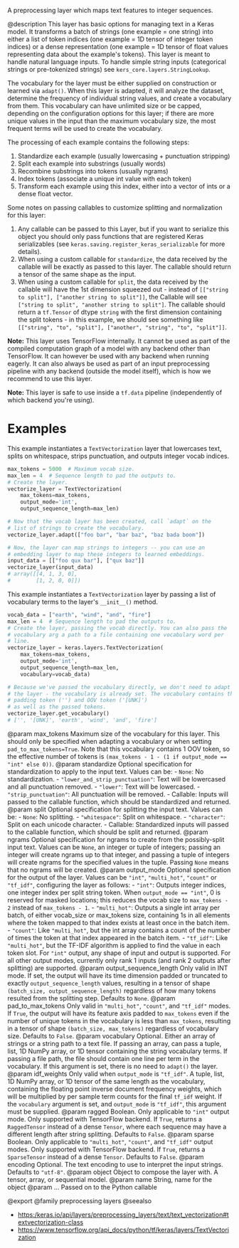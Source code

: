 A preprocessing layer which maps text features to integer sequences.

@description
This layer has basic options for managing text in a Keras model. It
transforms a batch of strings (one example = one string) into either a list
of token indices (one example = 1D tensor of integer token indices) or a
dense representation (one example = 1D tensor of float values representing
data about the example's tokens). This layer is meant to handle natural
language inputs. To handle simple string inputs (categorical strings or
pre-tokenized strings) see `kers_core.layers.StringLookup`.

The vocabulary for the layer must be either supplied on construction or
learned via `adapt()`. When this layer is adapted, it will analyze the
dataset, determine the frequency of individual string values, and create a
vocabulary from them. This vocabulary can have unlimited size or be capped,
depending on the configuration options for this layer; if there are more
unique values in the input than the maximum vocabulary size, the most
frequent terms will be used to create the vocabulary.

The processing of each example contains the following steps:

1. Standardize each example (usually lowercasing + punctuation stripping)
2. Split each example into substrings (usually words)
3. Recombine substrings into tokens (usually ngrams)
4. Index tokens (associate a unique int value with each token)
5. Transform each example using this index, either into a vector of ints or
   a dense float vector.

Some notes on passing callables to customize splitting and normalization for
this layer:

1. Any callable can be passed to this Layer, but if you want to serialize
   this object you should only pass functions that are registered Keras
   serializables (see `keras.saving.register_keras_serializable`
   for more details).
2. When using a custom callable for `standardize`, the data received
   by the callable will be exactly as passed to this layer. The callable
   should return a tensor of the same shape as the input.
3. When using a custom callable for `split`, the data received by the
   callable will have the 1st dimension squeezed out - instead of
   `[["string to split"], ["another string to split"]]`, the Callable will
   see `["string to split", "another string to split"]`.
   The callable should return a `tf.Tensor` of dtype `string`
   with the first dimension containing the split tokens -
   in this example, we should see something like `[["string", "to",
   "split"], ["another", "string", "to", "split"]]`.

**Note:** This layer uses TensorFlow internally. It cannot
be used as part of the compiled computation graph of a model with
any backend other than TensorFlow.
It can however be used with any backend when running eagerly.
It can also always be used as part of an input preprocessing pipeline
with any backend (outside the model itself), which is how we recommend
to use this layer.

**Note:** This layer is safe to use inside a `tf.data` pipeline
(independently of which backend you're using).

# Examples
This example instantiates a `TextVectorization` layer that lowercases text,
splits on whitespace, strips punctuation, and outputs integer vocab indices.

```python
max_tokens = 5000  # Maximum vocab size.
max_len = 4  # Sequence length to pad the outputs to.
# Create the layer.
vectorize_layer = TextVectorization(
    max_tokens=max_tokens,
    output_mode='int',
    output_sequence_length=max_len)
```

```python
# Now that the vocab layer has been created, call `adapt` on the
# list of strings to create the vocabulary.
vectorize_layer.adapt(["foo bar", "bar baz", "baz bada boom"])
```

```python
# Now, the layer can map strings to integers -- you can use an
# embedding layer to map these integers to learned embeddings.
input_data = [["foo qux bar"], ["qux baz"]]
vectorize_layer(input_data)
# array([[4, 1, 3, 0],
#        [1, 2, 0, 0]])
```

This example instantiates a `TextVectorization` layer by passing a list
of vocabulary terms to the layer's `__init__()` method.

```python
vocab_data = ["earth", "wind", "and", "fire"]
max_len = 4  # Sequence length to pad the outputs to.
# Create the layer, passing the vocab directly. You can also pass the
# vocabulary arg a path to a file containing one vocabulary word per
# line.
vectorize_layer = keras.layers.TextVectorization(
    max_tokens=max_tokens,
    output_mode='int',
    output_sequence_length=max_len,
    vocabulary=vocab_data)
```

```python
# Because we've passed the vocabulary directly, we don't need to adapt
# the layer - the vocabulary is already set. The vocabulary contains the
# padding token ('') and OOV token ('[UNK]')
# as well as the passed tokens.
vectorize_layer.get_vocabulary()
# ['', '[UNK]', 'earth', 'wind', 'and', 'fire']
```

@param max_tokens Maximum size of the vocabulary for this layer. This should
    only be specified when adapting a vocabulary or when setting
    `pad_to_max_tokens=True`. Note that this vocabulary
    contains 1 OOV token, so the effective number of tokens is
    `(max_tokens - 1 - (1 if output_mode == "int" else 0))`.
@param standardize Optional specification for standardization to apply to the
    input text. Values can be:
    - `None`: No standardization.
    - `"lower_and_strip_punctuation"`: Text will be lowercased and all
        punctuation removed.
    - `"lower"`: Text will be lowercased.
    - `"strip_punctuation"`: All punctuation will be removed.
    - Callable: Inputs will passed to the callable function,
        which should be standardized and returned.
@param split Optional specification for splitting the input text.
    Values can be:
    - `None`: No splitting.
    - `"whitespace"`: Split on whitespace.
    - `"character"`: Split on each unicode character.
    - Callable: Standardized inputs will passed to the callable
        function, which should be split and returned.
@param ngrams Optional specification for ngrams to create from the
    possibly-split input text. Values can be `None`, an integer
    or tuple of integers; passing an integer will create ngrams
    up to that integer, and passing a tuple of integers will
    create ngrams for the specified values in the tuple.
    Passing `None` means that no ngrams will be created.
@param output_mode Optional specification for the output of the layer.
    Values can be `"int"`, `"multi_hot"`, `"count"` or `"tf_idf"`,
    configuring the layer as follows:
    - `"int"`: Outputs integer indices, one integer index per split
        string token. When `output_mode == "int"`,
        0 is reserved for masked locations;
        this reduces the vocab size to `max_tokens - 2`
        instead of `max_tokens - 1`.
    - `"multi_hot"`: Outputs a single int array per batch, of either
        vocab_size or max_tokens size, containing 1s in all elements
        where the token mapped to that index exists at least
        once in the batch item.
    - `"count"`: Like `"multi_hot"`, but the int array contains
        a count of the number of times the token at that index
        appeared in the batch item.
    - `"tf_idf"`: Like `"multi_hot"`, but the TF-IDF algorithm
        is applied to find the value in each token slot.
    For `"int"` output, any shape of input and output is supported.
    For all other output modes, currently only rank 1 inputs
    (and rank 2 outputs after splitting) are supported.
@param output_sequence_length Only valid in INT mode. If set, the output will
    have its time dimension padded or truncated to exactly
    `output_sequence_length` values, resulting in a tensor of shape
    `(batch_size, output_sequence_length)` regardless of how many tokens
    resulted from the splitting step. Defaults to `None`.
@param pad_to_max_tokens Only valid in  `"multi_hot"`, `"count"`,
    and `"tf_idf"` modes. If `True`, the output will have
    its feature axis padded to `max_tokens` even if the number
    of unique tokens in the vocabulary is less than `max_tokens`,
    resulting in a tensor of shape `(batch_size, max_tokens)`
    regardless of vocabulary size. Defaults to `False`.
@param vocabulary Optional. Either an array of strings or a string path to a
    text file. If passing an array, can pass a tuple, list,
    1D NumPy array, or 1D tensor containing the string vocabulary terms.
    If passing a file path, the file should contain one line per term
    in the vocabulary. If this argument is set,
    there is no need to `adapt()` the layer.
@param idf_weights Only valid when `output_mode` is `"tf_idf"`. A tuple, list,
    1D NumPy array, or 1D tensor of the same length as the vocabulary,
    containing the floating point inverse document frequency weights,
    which will be multiplied by per sample term counts for
    the final `tf_idf` weight. If the `vocabulary` argument is set,
    and `output_mode` is `"tf_idf"`, this argument must be supplied.
@param ragged Boolean. Only applicable to `"int"` output mode.
    Only supported with TensorFlow backend.
    If `True`, returns a `RaggedTensor` instead of a dense `Tensor`,
    where each sequence may have a different length
    after string splitting. Defaults to `False`.
@param sparse Boolean. Only applicable to `"multi_hot"`, `"count"`, and
    `"tf_idf"` output modes. Only supported with TensorFlow
    backend. If `True`, returns a `SparseTensor`
    instead of a dense `Tensor`. Defaults to `False`.
@param encoding Optional. The text encoding to use to interpret the input
    strings. Defaults to `"utf-8"`.
@param object Object to compose the layer with. A tensor, array, or sequential model.
@param name String, name for the object
@param ... Passed on to the Python callable

@export
@family preprocessing layers
@seealso
+ <https:/keras.io/api/layers/preprocessing_layers/text/text_vectorization#textvectorization-class>
+ <https://www.tensorflow.org/api_docs/python/tf/keras/layers/TextVectorization>
